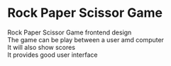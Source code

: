 # Rock Paper Scissor Game
Rock Paper Scissor Game frontend design <br>
The game can be play between a user amd computer <br>
It will also show scores <br>
It provides good user interface
